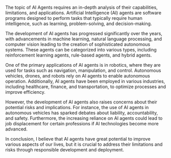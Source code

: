 The topic of AI Agents requires an in-depth analysis of their capabilities, limitations, and applications. Artificial Intelligence (AI) agents are software programs designed to perform tasks that typically require human intelligence, such as learning, problem-solving, and decision-making.

The development of AI agents has progressed significantly over the years, with advancements in machine learning, natural language processing, and computer vision leading to the creation of sophisticated autonomous systems. These agents can be categorized into various types, including reinforcement learning agents, rule-based agents, and hybrid agents.

One of the primary applications of AI agents is in robotics, where they are used for tasks such as navigation, manipulation, and control. Autonomous vehicles, drones, and robots rely on AI agents to enable autonomous operation. Additionally, AI agents have been employed in various industries, including healthcare, finance, and transportation, to optimize processes and improve efficiency.

However, the development of AI agents also raises concerns about their potential risks and implications. For instance, the use of AI agents in autonomous vehicles has sparked debates about liability, accountability, and safety. Furthermore, the increasing reliance on AI agents could lead to job displacement for certain professions if AI technologies become more advanced.

In conclusion, I believe that AI agents have great potential to improve various aspects of our lives, but it is crucial to address their limitations and risks through responsible development and deployment.